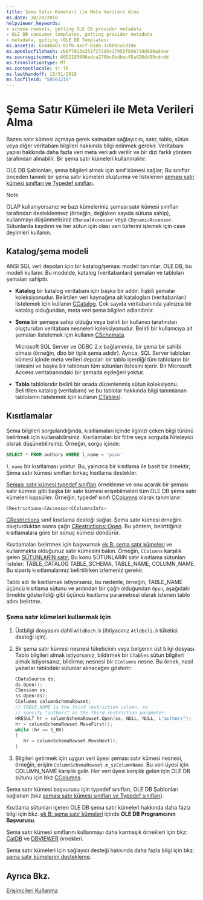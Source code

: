 ```yaml
---
title: Şema Satır Kümeleri ile Meta Verileri Alma
ms.date: 10/24/2018
helpviewer_keywords:
- schema rowsets, getting OLE DB provider metadata
- OLE DB consumer templates, getting provider metadata
- metadata, getting (OLE DB Templates)
ms.assetid: 6b448461-82fb-4acf-816b-3cbb0ca1d186
ms.openlocfilehash: cb0f7813a351f272d5417955fb98719d889a64ae
ms.sourcegitcommit: 6052185696adca270bc9bdbec45a626dd89cdcdd
ms.translationtype: MT
ms.contentlocale: tr-TR
ms.lasthandoff: 10/31/2018
ms.locfileid: "50561219"
---
```

# <a name="obtaining-metadata-with-schema-rowsets"></a>Şema Satır Kümeleri ile Meta Verileri Alma

Bazen satır kümesi açmaya gerek kalmadan sağlayıcısı, satır, tablo, sütun veya diğer veritabanı bilgileri hakkında bilgi edinmek gerekir. Veritabanı yapısı hakkında daha fazla veri meta veri adı verilir ve bir dizi farklı yöntem tarafından alınabilir. Bir şema satır kümeleri kullanmaktır.

OLE DB Şablonları, şema bilgileri almak için sınıf kümesi sağlar; Bu sınıflar önceden tanımlı bir şema satır kümeleri oluşturma ve listelenen [şeması satır kümesi sınıfları ve Typedef sınıfları](../../data/oledb/schema-rowset-classes-and-typedef-classes.md).

> [!NOTE]
> OLAP kullanıyorsanız ve bazı kümeleriniz şeması satır kümesi sınıfları tarafından desteklenmez (örneğin, değişken sayıda sütuna sahip), kullanmayı düşünmelisiniz `CManualAccessor` veya `CDynamicAccessor`. Sütunlarda kaydırın ve her sütun için olası veri türlerini işlemek için case deyimleri kullanın.

## <a name="catalogschema-model"></a>Katalog/şema modeli

ANSI SQL veri depoları için bir katalog/şeması modeli tanımlar; OLE DB, bu modeli kullanır. Bu modelde, katalog (veritabanları) şemaları ve tabloları şemaları sahiptir.

- **Katalog** bir katalog veritabanı için başka bir addır. İlişkili şemalar koleksiyonudur. Belirtilen veri kaynağına ait katalogları (veritabanları) listelemek için kullanın [CCatalog](../../data/oledb/ccatalogs-ccataloginfo.md). Çok sayıda veritabanında yalnızca bir katalog olduğundan, meta veri şema bilgileri adlandırılır.

- **Şema** bir şemaya sahip olduğu veya belirli bir kullanıcı tarafından oluşturulan veritabanı nesneleri koleksiyonudur. Belirli bir kullanıcıya ait şemaları listelemek için kullanın [CSchemata](../../data/oledb/cschemata-cschematainfo.md).

   Microsoft SQL Server ve ODBC 2.x bağlamında, bir şema bir sahibi olması (örneğin, dbo bir tipik şema adıdır). Ayrıca, SQL Server tabloları kümesi içinde meta verileri depolar: bir tablo içerdiği tüm tabloların bir listesini ve başka bir tablonun tüm sütunları listesini içerir. Bir Microsoft Access veritabanındaki bir şemada eşdeğeri yoktur.

- **Tablo** tablolarıdır belirli bir sırada düzenlenmiş sütun koleksiyonu. Belirtilen katalog (veritabanı) ve bu tablolar hakkında bilgi tanımlanan tablolarını listelemek için kullanın [CTables](../../data/oledb/ctables-ctableinfo.md)).

## <a name="restrictions"></a>Kısıtlamalar

Şema bilgileri sorgulandığında, kısıtlamaları içinde ilginizi çeken bilgi türünü belirtmek için kullanabilirsiniz. Kısıtlamaları bir filtre veya sorguda Niteleyici olarak düşünebilirsiniz. Örneğin, sorgu içinde:

```sql
SELECT * FROM authors WHERE l_name = 'pivo'
```

`l_name` bir kısıtlaması yoktur. Bu, yalnızca bir kısıtlama ile basit bir örnektir; Şema satır kümesi sınıfları birkaç kısıtlama destekler.

[Şeması satır kümesi typedef sınıfları](../../data/oledb/schema-rowset-classes-and-typedef-classes.md) örnekleme ve onu açarak bir şeması satır kümesi gibi başka bir satır kümesi erişebilmeleri tüm OLE DB şema satır kümeleri kapsüller. Örneğin, typedef sınıfı [CColumns](../../data/oledb/ccolumns-ccolumnsinfo.md) olarak tanımlanır:

```cpp
CRestrictions<CAccessor<CColumnsInfo>
```

[CRestrictions](../../data/oledb/crestrictions-class.md) sınıf kısıtlama desteği sağlar. Şema satır kümesi örneğini oluşturduktan sonra çağrı [CRestrictions::Open](../../data/oledb/crestrictions-open.md). Bu yöntem, belirttiğiniz kısıtlamalara göre bir sonuç kümesi döndürür.

Kısıtlamaları belirtmek için başvurmak [ek B: şema satır kümeleri](/previous-versions/windows/desktop/ms712921) ve kullanmakta olduğunuz satır kümesini bakın. Örneğin, `CColumns` karşılık gelen [SÜTUNLARIN satır](/previous-versions/windows/desktop/ms723052\(v%3dvs.85\)); Bu konu SÜTUNLARIN satır kısıtlama sütunları listeler: TABLE_CATALOG TABLE_SCHEMA, TABLE_NAME, COLUMN_NAME. Bu sipariş kısıtlamalarınız belirtilirken izlemeniz gerekir.

Tablo adı ile kısıtlamak istiyorsanız, bu nedenle, örneğin, TABLE_NAME üçüncü kısıtlama sütunu ve ardından bir çağrı olduğundan `Open`, aşağıdaki örnekte gösterildiği gibi üçüncü kısıtlama parametresi olarak istenen tablo adını belirtme.

### <a name="to-use-schema-rowsets"></a>Şema satır kümeleri kullanmak için

1. Üstbilgi dosyasını dahil `Atldbsch.h` (ihtiyacınız `Atldbcli.h` tüketici desteği için).

1. Bir şema satır kümesi nesnesi tüketicinin veya belgenin üst bilgi dosyası. Tablo bilgileri almak istiyorsanız, bildirmek bir `CTables` sütun bilgileri almak istiyorsanız, bildirme; nesnesi bir `CColumns` nesne. Bu örnek, nasıl yazarlar tablodaki sütunlar alınacağını gösterir:

    ```cpp
    CDataSource ds;
    ds.Open();
    CSession ss;
    ss.Open(ds);
    CColumns columnSchemaRowset;
    // TABLE_NAME is the third restriction column, so
    // specify "authors" as the third restriction parameter:
    HRESULT hr = columnSchemaRowset.Open(ss, NULL, NULL, L"authors");
    hr = columnSchemaRowset.MoveFirst();
    while (hr == S_OK)
    {
       hr = columnSchemaRowset.MoveNext();
    }
    ```

1. Bilgileri getirmek için uygun veri üyesi şeması satır kümesi nesnesi, örneğin, erişim `ColumnSchemaRowset.m_szColumnName`. Bu veri üyesi için COLUMN_NAME karşılık gelir. Her veri üyesi karşılık gelen için OLE DB sütunu için bkz [CColumns](../../data/oledb/ccolumns-ccolumnsinfo.md).

Şema satır kümesi başvurusu için typedef sınıfları, OLE DB Şablonları sağlanan (bkz [şeması satır kümesi sınıfları ve Typedef sınıfları](../../data/oledb/schema-rowset-classes-and-typedef-classes.md)).

Kısıtlama sütunları içeren OLE DB şema satır kümeleri hakkında daha fazla bilgi için bkz. [ek B: şema satır kümeleri](/previous-versions/windows/desktop/ms712921) içinde **OLE DB Programcının Başvurusu**.

Şema satır kümesi sınıflarını kullanmayı daha karmaşık örnekleri için bkz: [CatDB](https://github.com/Microsoft/VCSamples) ve [DBVIEWER](https://github.com/Microsoft/VCSamples) örnekleri.

Şema satır kümeleri için sağlayıcı desteği hakkında daha fazla bilgi için bkz: [şema satır kümelerini destekleme](../../data/oledb/supporting-schema-rowsets.md).

## <a name="see-also"></a>Ayrıca Bkz.

[Erişimcileri Kullanma](../../data/oledb/using-accessors.md)